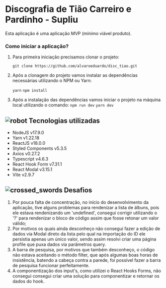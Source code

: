 # Discografia de Tião Carreiro e Pardinho - Supliu
Esta aplicação é uma aplicação MVP (mínimo viável produto).

### Como iniciar a aplicação?
1. Para primeira iniciação precisamos clonar o projeto:

    `git clone https://github.com/alvaroeduardo/disc_tiao.git`

2. Após a clonagem do projeto vamos instalar as dependências necessárias utilizando o NPM ou Yarn:

	`yarn`
	`npm install`

3. Após a instalação das dependências vamos iniciar o projeto na máquina local utilizando o comando:
	`npm run dev`
	`yarn dev`

## ![robot](https://github.githubassets.com/images/icons/emoji/unicode/1f916.png)  Tecnologias utilizadas

-   NodeJS v17.9.0
-   Yarn v1.22.18
-   ReactJS v18.0.0
-   Styled Components v5.3.5
-   Axios v0.27.2
-   Typescript v4.6.3
-   React Hook Form v7.31.1
-   React Modal v3.15.1
-   Vite v2.9.7

## ![crossed_swords](https://github.githubassets.com/images/icons/emoji/unicode/2694.png)  Desafios

1. Por pouca falta de concentração, no início do desenvolvimento da aplicação, tive alguns problemas para rendenizar a lista de álbuns, pois ele estava rendenizando um 'undefined', consegui corrigir utilizando o '?' para rendenizar o bloco de código assim que fosse retonar um valor válido;
2. Por motivos os quais ainda desconheço não consegui fazer a edição de dados via Modal direto da lista pelo qual na importação do ID ele persistia apenas um único valor, sendo assim resolvi criar uma página profile que puxa dados via parâmetros query.
3.  A barra de pesquisa, por motivos que também desconheço, o código não estava aceitando o método filter, que após algumas boas horas de insistência, batendo a cabeça contra a parede, foi possível fazer a barra de pesquisa funcionar perfeitamente.
4.  A componentização dos input's, como utilizei o React Hooks Forms, não consegui consegui criar uma solução para componentizar e retornar os dados do hook.